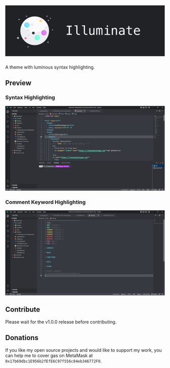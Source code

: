# ![Illuminate](./images/banner.png)

A theme with luminous syntax highlighting.

## Preview

### Syntax Highlighting

![Syntax](./images/syntax.png)

### Comment Keyword Highlighting

![Comments](./images/comments.png)

## Contribute

Please wait for the v1.0.0 release before contributing.

## Donations

If you like my open source projects and would like to support my work, you can help me to cover gas on MetaMask at `0x17b69dbc1E956b2fEfE6C97f556c84eb346772F0`.
